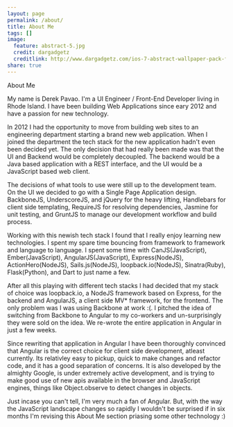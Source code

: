 ```yaml
---
layout: page
permalink: /about/
title: About Me
tags: []
image:
  feature: abstract-5.jpg
  credit: dargadgetz
  creditlink: http://www.dargadgetz.com/ios-7-abstract-wallpaper-pack-for-iphone-5-and-ipod-touch-retina/
share: true
---
```

About Me

My name is Derek Pavao. I'm a UI Engineer / Front-End Developer living in
Rhode Island. I have been building Web Applications since eary 2012 and have
a passion for new technology.

In 2012 I had the opportunity to move from building web sites to an engineering
department starting a brand new web application. When I joined the department
the tech stack for the new application hadn't even been decided yet. The only
decision that had really been made was that the UI and Backend would be completely
decoupled. The backend would be a Java based application with a REST interface,
and the UI would be a JavaScript based web client.

The decisions of what tools to use were still up to the development team. On the
UI we decided to go with a Single Page Application design. BackboneJS, UnderscoreJS, and
jQuery for the heavy lifting, Handlebars for client side templating, RequireJS for
resolving dependencies, Jasmine for unit testing, and GruntJS to manage our development
workflow and build process.

Working with this newish tech stack I found that I really enjoy learning new technologies.
I spent my spare time bouncing from framework to framework and language to language.
I spent some time with CanJS(JavaScript), Ember(JavaScript),
AngularJS(JavaScript), Express(NodeJS), ActionHero(NodeJS), Sails.js(NodeJS),
loopback.io(NodeJS), Sinatra(Ruby), Flask(Python), and Dart to just name a few.

After all this playing with different tech stacks I had decided that my
stack of choice was loopback.io, a NodeJS framework based on Express, for the backend
and AngularJS, a client side MV* framework, for the frontend. The only problem was
I was using Backbone at work :(. I pitched the idea of switching from Backbone to
Angular to my co-workers and un-surprisingly they were sold on the idea. We re-wrote the
entire application in Angular in just a few weeks.

Since rewriting that application in Angular I have been thoroughly convinced that
Angular is the correct choice for client side development, atleast currently. Its relativley
easy to pickup, quick to make changes and refactor code, and it has a good separation of concerns.
It is also developed by the almighty Google, is under extremely active development, and
is trying to make good use of new apis available in the browser and JavaScript engines, things
like Object.observe to detect changes in objects.

Just incase you can't tell, I'm very much a fan of Angular. But, with the way the
JavaScript landscape changes so rapidly I wouldn't be surprised if in six months I'm
revising this About Me section priasing some other technology :)
